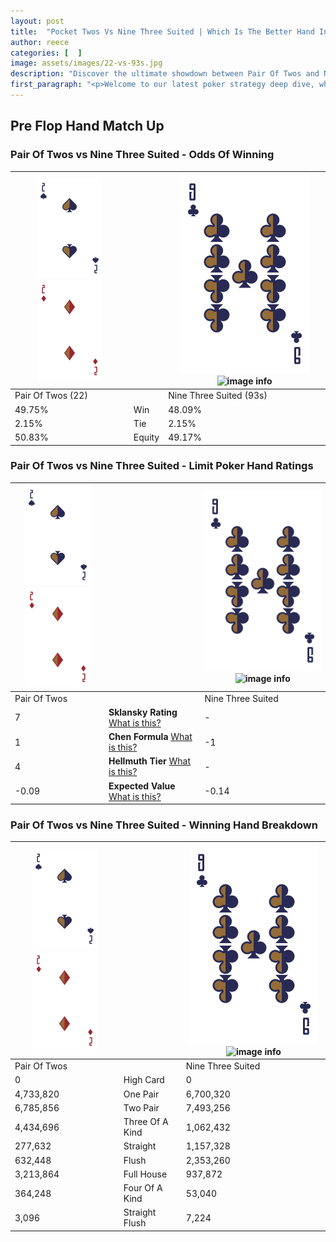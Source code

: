 ```yaml
---
layout: post
title:  "Pocket Twos Vs Nine Three Suited | Which Is The Better Hand In Poker? A Complete Guide"
author: reece
categories: [  ]
image: assets/images/22-vs-93s.jpg
description: "Discover the ultimate showdown between Pair Of Twos and Nine Three Suited in poker! Uncover the odds, strategies, and scenarios where one hand triumphs over the other. Get ready to up your poker game with this thrilling analysis."
first_paragraph: "<p>Welcome to our latest poker strategy deep dive, where we're pitting two distinct hands against each other in a high-stakes showdown: Pair Of Twos vs Nine Three Suited.</p><p>In the dynamic world of poker, every decision counts, and knowing which hand holds the upper hand is key to your success at the table.</p><p>In this article, we'll dissect these two hands, explore the scenarios where one dominates the other, and equip you with the knowledge to make strategic choices that can tip the odds in your favor.</p><p>Get ready to unravel the intriguing dynamics of these poker hands and elevate your game to new heights.</p>"
---
```




[comment]: # (sp0)

## Pre Flop Hand Match Up

<div class="table hand-ratings" markdown="1"> 



### Pair Of Twos vs Nine Three Suited - Odds Of Winning


    
| ![image info](assets/images/hand1/2.png) ![image info](assets/images/hand1/2o.png) |  | ![image info](assets/images/hand2/9.png) ![image info](assets/images/hand2/3s.png) |
| -------- | -------- | -------- |
| Pair Of Twos (22) |  | Nine Three Suited (93s) |
| 49.75% | Win | 48.09% |
| 2.15% | Tie | 2.15% |
| 50.83% | Equity | 49.17% |




[comment]: # (sp1)



### Pair Of Twos vs Nine Three Suited - Limit Poker Hand Ratings


    
| ![image info](assets/images/hand1/2.png) ![image info](assets/images/hand1/2o.png) |  | ![image info](assets/images/hand2/9.png) ![image info](assets/images/hand2/3s.png) |
| -------- | -------- | -------- |
| Pair Of Twos |  | Nine Three Suited |
| 7 | **Sklansky Rating** [What is this?](/sklansky-rating-explained) | - |
| 1 | **Chen Formula** [What is this?](/chen-formula-explained) | -1 |
| 4 | **Hellmuth Tier** [What is this?](/Hellmuth-tier-explained) | - |
| -0.09 | **Expected Value** [What is this?](/expected-value-explained) | -0.14 |




[comment]: # (sp2)



### Pair Of Twos vs Nine Three Suited - Winning Hand Breakdown


    
| ![image info](assets/images/hand1/2.png) ![image info](assets/images/hand1/2o.png) |  | ![image info](assets/images/hand2/9.png) ![image info](assets/images/hand2/3s.png) |
| -------- | -------- | -------- |
| Pair Of Twos |  | Nine Three Suited |
| 0 | High Card | 0 |
| 4,733,820 | One Pair | 6,700,320 |
| 6,785,856 | Two Pair | 7,493,256 |
| 4,434,696 | Three Of A Kind | 1,062,432 |
| 277,632 | Straight | 1,157,328 |
| 632,448 | Flush | 2,353,260 |
| 3,213,864 | Full House | 937,872 |
| 364,248 | Four Of A Kind | 53,040 |
| 3,096 | Straight Flush | 7,224 |




[comment]: # (sp3)



</div>

[comment]: # (sp4)



[comment]: # (sp5)

